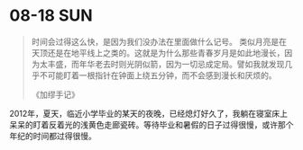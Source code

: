 # 08-18 SUN

> 时间会过得这么快，是因为我们没办法在里面做什么记号。 类似月亮是在天顶还是在地平线上之类的。这就是为什么那些青春岁月是如此地漫长，因为太丰盛，而年华老去时则光阴似箭，因为一切忌成定局。譬如我就发现几乎不可能盯着一根指针在钟面上绕五分钟，而不会感到漫长和厌烦的。
>
> 《加缪手记》



2012年，夏天，临近小学毕业的某天的夜晚，已经熄灯好久了，我躺在寝室床上呆呆的盯着反着光的浅黄色走廊瓷砖。等待毕业和暑假的日子过得很慢，或许那个年纪的时间都过得很慢。&#x20;

